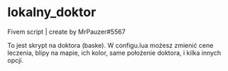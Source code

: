 # lokalny_doktor
Fivem script | create by MrPauzer#5567


To jest skrypt na doktora (baske). 
W configu.lua możesz zmienić cene leczenia, blipy na mapie, ich kolor, same położenie doktora, i kilka innych opcji.
